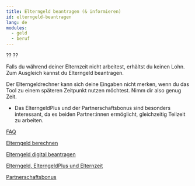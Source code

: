```yaml
---
title: Elterngeld beantragen (& informieren)
id: elterngeld-beantragen
lang: de
modules:
  - geld
  - beruf
---
```


<todo-extension-panel title="Wo" icon="map-marked-alt">
??
</todo-extension-panel>

<todo-extension-panel title="Wann?" icon="calendar-check">
??
</todo-extension-panel>

<todo-extension-panel title="Info" icon="info-circle">

Falls du während deiner Elternzeit nicht arbeitest, erhältst du keinen Lohn.
Zum Ausgleich kannst du Elterngeld beantragen. 

</todo-extension-panel>

<todo-assignees todo="elterngeld-beantragen"></todo-assignees>

<todo-extension-panel title="Stolperfalle" icon="exclamation">

Der Elterngeldrechner kann sich deine Eingaben nicht merken, wenn du das Tool zu einem späteren Zeitpunkt nutzen möchtest.
Nimm dir also genug Zeit.

</todo-extension-panel>

<todo-extension-panel title="Tipp Partnerschaftlichkeit" icon="glass-cheers">

* Das ElterngeldPlus und der  Partnerschaftsbonus sind besonders interessant, da es beiden Partner:innen ermöglicht, gleichzeitig Teilzeit zu arbeiten.

</todo-extension-panel>


<todo-extension-panel title="Weiterführende Informationen" icon="external-link-alt">

[FAQ](https://familienportal.de/familienportal/familienleistungen/elterngeld)

[Elterngeld berechnen](https://familienportal.de/familienportal/rechner-antraege/elterngeldrechner)

[Elterngeld digital beantragen](https://elterngeld-digital.de/)

[Elterngeld, ElterngeldPlus und Elternzeit](https://www.bmfsfj.de/resource/blob/93614/e3612d5cc348a32310c1f09672ae09af/elterngeld-elterngeldplus-und-elternzeit-data.pdf)

[Partnerschaftsbonus](https://www.bmfsfj.de/bmfsfj/themen/familie/familienleistungen/elterngeld/elterngeld-73752)

</todo-extension-panel>

